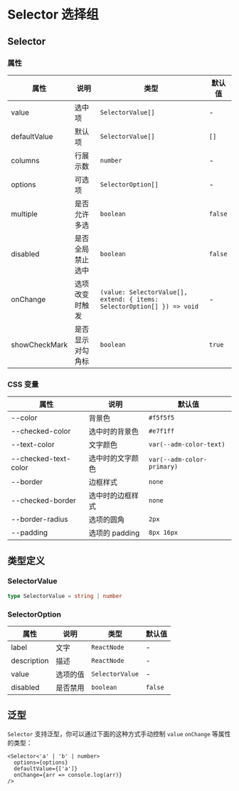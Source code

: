 # Selector 选择组

<code src="./demos/demo1.tsx"></code>

<code src="./demos/demo2.tsx"></code>

## Selector

### 属性

| 属性          | 说明             | 类型                                                                    | 默认值  |
| ------------- | ---------------- | ----------------------------------------------------------------------- | ------- |
| value         | 选中项           | `SelectorValue[]`                                                       | -       |
| defaultValue  | 默认项           | `SelectorValue[]`                                                       | `[]`    |
| columns       | 行展示数         | `number`                                                                | -       |
| options       | 可选项           | `SelectorOption[]`                                                      | -       |
| multiple      | 是否允许多选     | `boolean`                                                               | `false` |
| disabled      | 是否全局禁止选中 | `boolean`                                                               | `false` |
| onChange      | 选项改变时触发   | `(value: SelectorValue[], extend: { items: SelectorOption[] }) => void` | -       |
| showCheckMark | 是否显示对勾角标 | `boolean`                                                               | `true`  |

### CSS 变量

| 属性                 | 说明             | 默认值                     |
| -------------------- | ---------------- | -------------------------- |
| --color              | 背景色           | `#f5f5f5`                  |
| --checked-color      | 选中时的背景色   | `#e7f1ff`                  |
| --text-color         | 文字颜色         | `var(--adm-color-text)`    |
| --checked-text-color | 选中时的文字颜色 | `var(--adm-color-primary)` |
| --border             | 边框样式         | `none`                     |
| --checked-border     | 选中时的边框样式 | `none`                     |
| --border-radius      | 选项的圆角       | `2px`                      |
| --padding            | 选项的 padding   | `8px 16px`                 |

## 类型定义

### SelectorValue

```ts | pure
type SelectorValue = string | number
```

### SelectorOption

| 属性        | 说明     | 类型            | 默认值  |
| ----------- | -------- | --------------- | ------- |
| label       | 文字     | `ReactNode`     | -       |
| description | 描述     | `ReactNode`     | -       |
| value       | 选项的值 | `SelectorValue` | -       |
| disabled    | 是否禁用 | `boolean`       | `false` |

## 泛型

`Selector` 支持泛型，你可以通过下面的这种方式手动控制 `value` `onChange` 等属性的类型：

```tsx
<Selector<'a' | 'b' | number>
  options={options}
  defaultValue={['a']}
  onChange={arr => console.log(arr)}
/>
```
